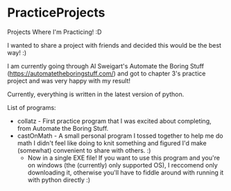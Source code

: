 # PracticeProjects
Projects Where I'm Practicing! :D

I wanted to share a project with friends and decided this would be the best way! :)

I am currently going through Al Sweigart's Automate the Boring Stuff (https://automatetheboringstuff.com/) and got to chapter 3's practice project and was very happy with my result!

Currently, everything is written in the latest version of python.

List of programs:
 - collatz - First practice program that I was excited about completing, from Automate the Boring Stuff.
 - castOnMath - A small personal program I tossed together to help me do math I didn't feel like doing to knit something and figured I'd make (somewhat) convenient to share with others. :)
    - Now in a single EXE file! If you want to use this program and you're on windows (the (currently) only supported OS), I reccomend only downloading it, otherwise you'll have to fiddle around with running it with python directly :)
